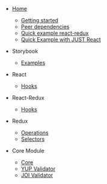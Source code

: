 <!-- docs/_sidebar.md -->

- [Home](#my-form-state-library)

  - [Getting started](#getting-started 'Getting started')
  - [Peer dependencies](#peer-dependencies 'Peer dependencies')
  - [Quick example react-redux](#quick-example-with-react-redux 'Quick example react-redux')
  - [Quick Example with JUST React](#quick-example-with-just-react 'Getting Started')

- Storybook
  - [Examples](#Storybook 'Storybook')

- React

  - [Hooks](/react/hook/README.md 'React Hooks')

- React-Redux

  - [Hooks](/react-redux/hook/README.md 'React-Redux Hooks')

- Redux

  - [Operations](/redux/operations/README.md 'Redux Operations')
  - [Selectors](/redux/selectors/README.md 'Redux Selectors')

- Core Module

  - [Core](./core/README.md 'Core')
  - [YUP Validator](/core/validators/yup/README.md 'YUP Validator')
  - [JOI Validator](/core/validators/joi/README.md 'JOI Validator')

